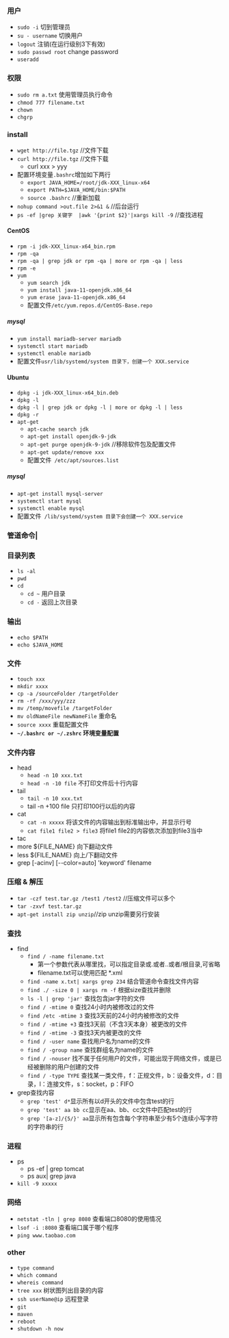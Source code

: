 ### 用户
- `sudo -i` 切到管理员
- `su - username`  切换用户
- `logout` 注销(在运行级别3下有效)
- `sudo passwd root` change password
- `useradd`

### 权限
- `sudo rm a.txt` 使用管理员执行命令
- `chmod 777 filename.txt`
- `chown`
- `chgrp`

### install

- `wget http://file.tgz` //文件下载
- `curl http://file.tgz` //文件下载
    - curl xxx > yyy
- 配置环境变量`.bashrc`增加如下两行 
    - `export JAVA_HOME=/root/jdk-XXX_linux-x64`
    - `export PATH=$JAVA_HOME/bin:$PATH`
    - `source .bashrc` //重新加载
- `nohup command >out.file 2>&1 &` //后台运行
- `ps -ef |grep 关键字  |awk '{print $2}'|xargs kill -9` //查找进程

#### CentOS

- `rpm -i jdk-XXX_linux-x64_bin.rpm `
- `rpm -qa`
- `rpm -qa | grep jdk or rpm -qa | more or rpm -qa | less`
- `rpm -e`
- `yum`
    - `yum search jdk`
    - `yum install java-11-openjdk.x86_64`
    - `yum erase java-11-openjdk.x86_64`
    - 配置文件`/etc/yum.repos.d/CentOS-Base.repo`

##### mysql

- `yum install mariadb-server mariadb`
- `systemctl start mariadb`
- `systemctl enable mariadb`
- 配置文件`usr/lib/systemd/system 目录下，创建一个 XXX.service`

#### Ubuntu

- `dpkg -i jdk-XXX_linux-x64_bin.deb`
- `dpkg -l`
- `dpkg -l | grep jdk or dpkg -l | more or dpkg -l | less`
- `dpkg -r`
- `apt-get`
    - `apt-cache search jdk`
    - `apt-get install openjdk-9-jdk`
    - `apt-get purge openjdk-9-jdk` //移除软件包及配置文件
    - `apt-get update/remove xxx`
    - 配置文件` /etc/apt/sources.list`

##### mysql

- `apt-get install mysql-server`
- `systemctl start mysql`
- `systemctl enable mysql`
- 配置文件` /lib/systemd/system 目录下会创建一个 XXX.service`

### 管道命令|


### 目录列表
- `ls -al`
- `pwd`
- `cd`
  - `cd ~` 用户目录
  - `cd -` 返回上次目录


### 输出
- `echo $PATH`
- `echo $JAVA_HOME`


### 文件
- `touch xxx`
- `mkdir xxxx`
- `cp -a /sourceFolder /targetFolder`
- `rm -rf /xxx/yyy/zzz`
- `mv /temp/movefile /targetFolder`
- `mv oldNameFile newNameFile` 重命名
- `source xxxx` 重载配置文件
- **`~/.bashrc or ~/.zshrc` 环境变量配置**


### 文件内容
- head
  - `head -n 10 xxx.txt`
  - `head -n -10 file` 不打印文件后十行内容
- tail
  - `tail -n 10 xxx.txt`
  - tail -n +100 file 只打印100行以后的内容
- cat
  - `cat -n xxxxx` 将该文件的内容输出到标准输出中，并显示行号
  - `cat file1 file2 > file3`  将file1 file2的内容依次添加到file3当中
- tac
- more ${FILE_NAME} 向下翻动文件
- less ${FILE_NAME} 向上/下翻动文件
- grep [-acinv] [--color=auto] 'keyword' filename


### 压缩 & 解压
- `tar -czf test.tar.gz /test1 /test2` //压缩文件可以多个
- `tar -zxvf test.tar.gz`
- `apt-get install zip unzip`//zip unzip需要另行安装


### 查找
- find
  - `find / -name filename.txt`
    - 第一个参数代表从哪里找，可以指定目录或.或者..或者/根目录,可省略
    - filename.txt可以使用匹配  *.xml
  - `find -name x.txt| xargs grep 234` 结合管道命令查找文件内容
  - `find ./ -size 0 | xargs rm -f` 根据size查找并删除
  - `ls -l | grep 'jar'` 查找包含jar字符的文件
  - `find / -mtime 0` 查找24小时内被修改过的文件
  - `find /etc -mtime 3` 查找3天前的24小时内被修改的文件
  - `find / -mtime +3` 查找3天前（不含3天本身）被更改的文件
  - `find / -mtime -3` 查找3天内被更改的文件
  - `find / -user name` 查找用户名为name的文件
  - `find / -group name` 查找群组名为name的文件
  - `find / -nouser` 找不属于任何用户的文件，可能出现于网络文件，或是已经被删除的用户创建的文件
  - `find / -type TYPE` 查找某一类文件，f：正规文件，b：设备文件，d：目录，l：连接文件，s：socket，p：FIFO
- grep查找内容
  - `grep 'test' d*`显示所有以d开头的文件中包含test的行
  - `grep 'test' aa bb cc`显示在aa、bb、cc文件中匹配test的行
  - `grep '[a-z]/{5/}' aa`显示所有包含每个字符串至少有5个连续小写字符的字符串的行


### 进程
- ps
  - ps -ef | grep tomcat
  - ps aux| grep java
- `kill -9 xxxxx`


### 网络
- `netstat -tln | grep 8080` 查看端口8080的使用情况
- `lsof -i :8080`  查看端口属于哪个程序
- `ping www.taobao.com`


### other
- `type command`
- `which command`
- `whereis command`
- `tree xxx`  树状图列出目录的内容
- `ssh userName@ip`  远程登录
- `git`
- `maven`
- `reboot`
- `shutdown -h now`